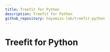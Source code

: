 ```yaml
---
title: Treefit for Python
description: Treefit for Python
github_repository: hayamizu-lab/treefit-python
---
```


# Treefit for Python
